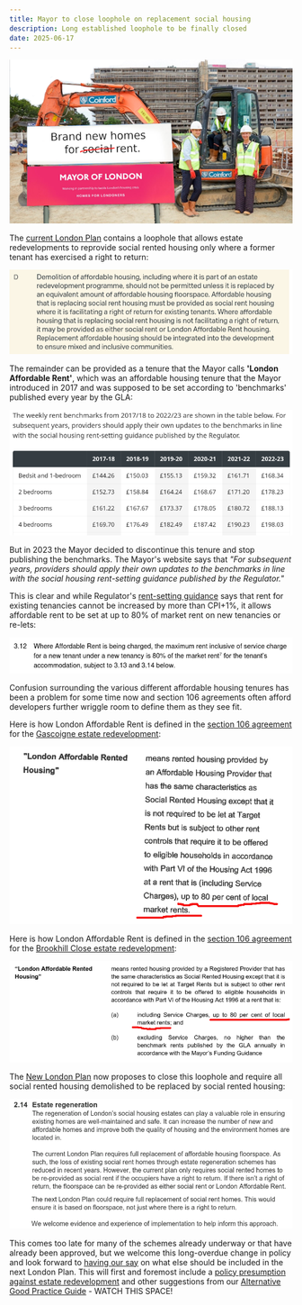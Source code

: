 ```yaml
---
title: Mayor to close loophole on replacement social housing 
description: Long established loophole to be finally closed
date: 2025-06-17
---
```

![Unaffordable rent image](../estates/src/images/unaffordablerent.png)

The [current London Plan](https://www.london.gov.uk/sites/default/files/the_london_plan_2021.pdf) contains a loophole that allows estate redevelopments to reprovide social rented housing only where a former tenant has exercised a right to return: 

![Extract from London Plan](../estates/src/images/londonplanlar.png)

The remainder can be provided as a tenure that the Mayor calls __'London Affordable Rent'__, which was an affordable housing tenure that the Mayor introduced in 2017 and was supposed to be set according to 'benchmarks' published every year by the GLA:

![Lar benchmarks](../estates/src/images/larbenchmarks.png)

But in 2023 the Mayor decided to discontinue this tenure and stop publishing the benchmarks. The Mayor's website says that _"For subsequent years, providers should apply their own updates to the benchmarks in line with the social housing rent-setting guidance published by the Regulator."_ 

This is clear and while Regulator's [rent-setting guidance](https://assets.publishing.service.gov.uk/media/65e73fe83f6945a00603608e/Rent_Standard_-_April_2020__1_.pdf) says that rent for existing tenancies cannot be increased by more than CPI+1%, it allows affordable rent to be set at up to 80% of market rent on new tenancies or re-lets:

![Rent Standard Guidance](../estates/src/images/rentstandardguidance.png)

Confusion surrounding the various different affordable housing tenures has been a problem for some time now and section 106 agreements often afford developers further wriggle room to define them as they see fit.

Here is how London Affordable Rent is defined in the [section 106 agreement](https://estatewatch.london/images/gascoignes106.pdf) for the [Gascoigne estate redevelopment](https://estatewatch.london/estates/gascoigne/):

![Gascoigne estate image](../estates/src/images/gascoignelar.png)

Here is how London Affordable Rent is defined in the [section 106 agreement](https://estatewatch.london/images/brookhillcloses106.pdf) for the [Brookhill Close estate redevelopment](https://estatewatch.london/estates/brookhillclose/):

![Brookhill Close s106](../estates/src/images/brookhillcloses106.png)

The [New London Plan](https://www.london.gov.uk/programmes-strategies/planning/planning-consultations/towards-new-london-plan) now proposes to close this loophole and require all social rented housing demolished to be replaced by social rented housing:

![New London Plan extract](../estates/src/images/nlpextract.png)

This comes too late for many of the schemes already underway or that have already been approved, but we welcome this long-overdue change in policy and look forward to [having our say](https://justspace.org.uk/towards/) on what else should be included in the next London Plan. This will first and foremost include a [policy presumption against estate redevelopment](https://estatewatch.london/blog/Retrofirst/) and other suggestions from our [Alternative Good Practice Guide](https://estatewatch.london/img/alternative-good-practice-guide-to-estate-regeneration.pdf) - WATCH THIS SPACE!